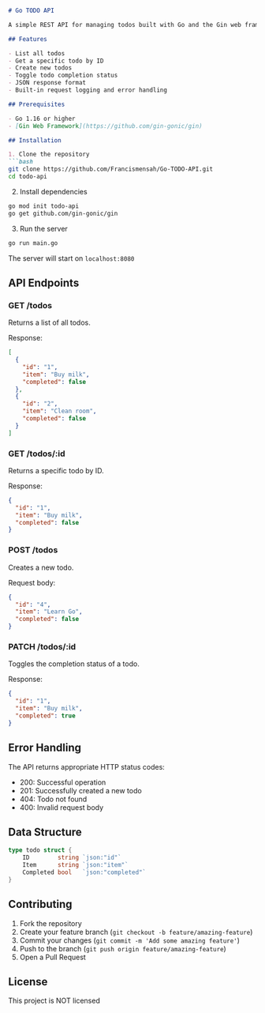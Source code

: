 ```markdown
# Go TODO API

A simple REST API for managing todos built with Go and the Gin web framework.

## Features

- List all todos
- Get a specific todo by ID
- Create new todos
- Toggle todo completion status
- JSON response format
- Built-in request logging and error handling

## Prerequisites

- Go 1.16 or higher
- [Gin Web Framework](https://github.com/gin-gonic/gin)

## Installation

1. Clone the repository
```bash
git clone https://github.com/Francismensah/Go-TODO-API.git
cd todo-api
```

2. Install dependencies
```bash
go mod init todo-api
go get github.com/gin-gonic/gin
```

3. Run the server
```bash
go run main.go
```

The server will start on `localhost:8080`

## API Endpoints

### GET /todos
Returns a list of all todos.

Response:
```json
[
  {
    "id": "1",
    "item": "Buy milk",
    "completed": false
  },
  {
    "id": "2",
    "item": "Clean room",
    "completed": false
  }
]
```

### GET /todos/:id
Returns a specific todo by ID.

Response:
```json
{
  "id": "1",
  "item": "Buy milk",
  "completed": false
}
```

### POST /todos
Creates a new todo.

Request body:
```json
{
  "id": "4",
  "item": "Learn Go",
  "completed": false
}
```

### PATCH /todos/:id
Toggles the completion status of a todo.

Response:
```json
{
  "id": "1",
  "item": "Buy milk",
  "completed": true
}
```

## Error Handling

The API returns appropriate HTTP status codes:
- 200: Successful operation
- 201: Successfully created a new todo
- 404: Todo not found
- 400: Invalid request body

## Data Structure

```go
type todo struct {
    ID        string `json:"id"`
    Item      string `json:"item"`
    Completed bool   `json:"completed"`
}
```

## Contributing

1. Fork the repository
2. Create your feature branch (`git checkout -b feature/amazing-feature`)
3. Commit your changes (`git commit -m 'Add some amazing feature'`)
4. Push to the branch (`git push origin feature/amazing-feature`)
5. Open a Pull Request

## License

This project is NOT licensed
```